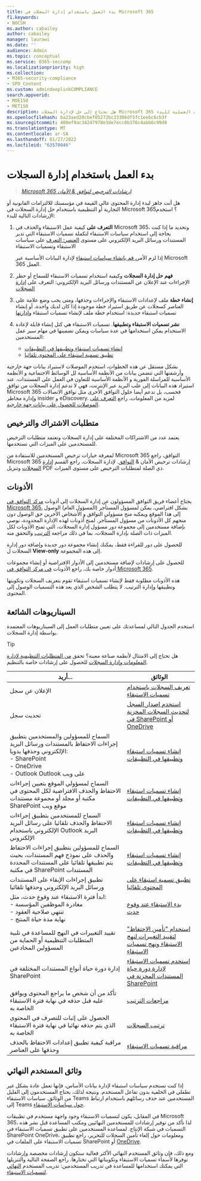 ```yaml
---
title: بدء العمل باستخدام إدارة السجلات في Microsoft 365
f1.keywords:
- NOCSH
ms.author: cabailey
author: cabailey
manager: laurawi
ms.date: ''
audience: Admin
ms.topic: conceptual
ms.service: O365-seccomp
ms.localizationpriority: high
ms.collection:
- M365-security-compliance
- SPO_Content
ms.custom: admindeeplinkCOMPLIANCE
search.appverid:
- MOE150
- MET150
description: هل تحتاج إلى حل لإدارة السجلات Microsoft 365 الذي يدير المحتوى عالي القيمة للالتزامات القانونية أو التجارية أو التنظيمية، ولكن لست متأكدا من مكان البدء؟ اقرأ بعض الإرشادات العملية للبدء.
ms.openlocfilehash: ba23aed20cbef05272bc33306df5fc1eebc6cb3f
ms.sourcegitcommit: 400ef9ac34247978e3de7ecc0b376c4abb6c99d8
ms.translationtype: MT
ms.contentlocale: ar-SA
ms.lasthandoff: 01/27/2022
ms.locfileid: "63570046"
---
```

# <a name="get-started-with-records-management"></a>بدء العمل باستخدام إدارة السجلات

>*[Microsoft 365 إرشادات الترخيص لتوافق & الأمان](/office365/servicedescriptions/microsoft-365-service-descriptions/microsoft-365-tenantlevel-services-licensing-guidance/microsoft-365-security-compliance-licensing-guidance).*

هل أنت جاهز لبدء إدارة المحتوى عالي القيمة في مؤسستك للالتزامات القانونية أو التجارية أو التنظيمية باستخدام حل إدارة السجلات في Microsoft 365؟ استخدم الإرشادات التالية للبدء:

1. **التعرف على** كيفية عمل الاستبقاء والحذف في Microsoft 365، وتحديد ما إذا كنت بحاجة إلى استخدام سياسات الاستبقاء لتكملة تسميات الاستبقاء التي تدير المستندات ورسائل البريد الإلكتروني على مستوى [العنصر: التعرف](retention.md) على سياسات الاستبقاء وتسميات الاستبقاء
    
    إذا لزم الأمر[، قم بإنشاء سياسات استبقاء](create-retention-policies.md) لإدارة البيانات الأساسية عبر Microsoft 365 العمل.
    
2. **فهم حل إدارة السجلات** وكيفية استخدام تسميات الاستبقاء للسماح أو حظر الإجراءات عند الإعلان عن المستندات ورسائل البريد الإلكتروني: التعرف على [إدارة السجلات](records-management.md)

3. **إنشاء خطة** ملف لإعدادات الاستبقاء والإجراءات وحذفها، ومتى يجب وضع علامة على العناصر كسجلات عن طريق استيراد خطة موجودة إذا كان لديك واحدة، أو إنشاء تسميات استبقاء جديدة: استخدام خطة ملف لإنشاء تسميات استبقاء [وإدارتها](file-plan-manager.md)

4. **نشر تسميات الاستبقاء وتطبيقها**. تسميات الاستبقاء هي كتل إنشاء قابلة لإعادة الاستخدام يمكن استخدامها في عدة سياسات ويمكن تضمينها في مهام سير عمل المستخدمين:

    - [إنشاء تسميات استبقاء وتطبيقها في التطبيقات](create-apply-retention-labels.md)
    - [تطبيق تسمية استبقاء على المحتوى تلقائيا](apply-retention-labels-automatically.md)

بشكل مستقل عن هذه الخطوات،  استخدم الموصلات لاستيراد بيانات جهة خارجية وأرشفتها التي تتضمن بيانات من الأنظمة الأساسية لل الوسائط الاجتماعية و الأنظمة الأساسية للمراسلة الفورية و الأنظمة الأساسية للتعاون في العمل على المستندات. عند استيراد هذه البيانات إلى علب البريد عبر الإنترنت، فهي لا تدعم إدارة السجلات من توافق Microsoft 365 فحسب، بل تدعم أيضا حلول التوافق الأخرى مثل توافق الاتصالات وإدارة مخاطر insider و eDiscovery. لمزيد من المعلومات، راجع [التعرف على الموصلات للحصول على بيانات جهة خارجية](archiving-third-party-data.md).

## <a name="subscription-and-licensing-requirements"></a>متطلبات الاشتراك والترخيص

يعتمد عدد من الاشتراكات المختلفة على إدارة السجلات وتعتمد متطلبات الترخيص للمستخدمين على الميزات التي تستخدمها.

لمعرفة خيارات ترخيص المستخدمين للاستفادة من Microsoft 365 التوافق، راجع Microsoft 365 إرشادات ترخيص الأمان & [التوافق](/office365/servicedescriptions/microsoft-365-service-descriptions/microsoft-365-tenantlevel-services-licensing-guidance/microsoft-365-security-compliance-licensing-guidance). لإدارة السجلات، راجع القسم [إدارة السجلات](/office365/servicedescriptions/microsoft-365-service-descriptions/microsoft-365-tenantlevel-services-licensing-guidance/microsoft-365-security-compliance-licensing-guidance#records-management) وتنزيل PDF ذي الصلة لمتطلبات الترخيص على مستوى الميزات.

## <a name="permissions"></a>الأذونات

يحتاج أعضاء فريق التوافق المسؤولون عن إدارة السجلات إلى أذونات <a href="https://go.microsoft.com/fwlink/p/?linkid=2077149" target="_blank">مركز التوافق في Microsoft 365.</a> بشكل افتراضي، يمكن لمسؤول المستأجر (المسؤول العام) الوصول إلى هذا الموقع ويمكنه منح مسؤولي التوافق و الأشخاص الآخرين حق الوصول دون منحهم كل الأذونات من مسؤول المستأجر. لمنح أذونات لهذه الإدارة المحدودة، نوصي بإضافة مستخدمين إلى مجموعة دور مسؤول إدارة السجلات،  التي تمنح الأذونات لكل الميزات ذات الصلة بإدارة السجلات، بما في ذلك مراجعة [الترتيب](disposition.md) والتحقق منه.

للحصول على دور للقراءة فقط، يمكنك إنشاء مجموعة دور جديدة وإضافة دور إدارة السجلات ل **View-only** إلى هذه المجموعة.

للحصول على إرشادات لإضافة مستخدمين إلى الأدوار الافتراضية أو إنشاء مجموعات أدوار خاصة بك، راجع الأذونات [في مركز التوافق في Microsoft 365](microsoft-365-compliance-center-permissions.md).

هذه الأذونات مطلوبة فقط لإنشاء تسميات استبقاء تقوم بتعريف السجلات وتكوينها وتطبيقها وإدارة الترتيب. لا يتطلب الشخص الذي يعد هذه التسميات الوصول إلى المحتوى.

## <a name="common-scenarios"></a>السيناريوهات الشائعة

استخدم الجدول التالي لمساعدتك على تعيين متطلبات العمل إلى السيناريوهات المعتمدة بواسطة إدارة السجلات.

> [!TIP]
> هل تحتاج إلى الامتثال لأنظمة صناعة معينة؟ تحقق [من المتطلبات التنظيمية لإدارة المعلومات وإدارة السجلات](retention-regulatory-requirements.md) للحصول على إرشادات خاصة بالتنظيم.

|أريد...|الوثائق|
|----------------|---------------|
|الإعلان عن سجل |[تعريف السجلات باستخدام تسميات الاستبقاء](declare-records.md)|
|تحديث سجل |[استخدم إصدار السجل لتحديث السجلات المخزنة في SharePoint أو OneDrive](record-versioning.md)|
|السماح للمسؤولين والمستخدمين بتطبيق إجراءات الاحتفاظ بالمستندات ورسائل البريد الإلكتروني وحذفها يدويا: <br />- SharePoint <br />- OneDrive <br />- Outlook Outlook على ويب|[إنشاء تسميات استبقاء وتطبيقها في التطبيقات](create-apply-retention-labels.md)|
|السماح لمسؤولي الموقع بتعيين إجراءات الاحتفاظ والحذف الافتراضية لكل المحتوى في مكتبة أو مجلد أو مجموعة مستندات SharePoint موقع ويب|[إنشاء تسميات استبقاء وتطبيقها في التطبيقات](create-apply-retention-labels.md)|
|السماح للمستخدمين بتطبيق إجراءات الاحتفاظ والحذف تلقائيا على رسائل البريد الإلكتروني باستخدام Outlook البريد الإلكتروني|[إنشاء تسميات استبقاء وتطبيقها في التطبيقات](create-apply-retention-labels.md)|
|السماح للمسؤولين بتطبيق إجراءات الاحتفاظ والحذف على نموذج فهم المستندات، بحيث يتم تطبيقها تلقائيا على المستندات المحددة في مكتبة SharePoint المستندات|[إنشاء تسميات استبقاء وتطبيقها في التطبيقات](create-apply-retention-labels.md)|
|تطبيق إجراءات الإبقاء على المستندات ورسائل البريد الإلكتروني وحذفها تلقائيا |[تطبيق تسمية استبقاء على المحتوى تلقائيا](apply-retention-labels-automatically.md)|
|ابدأ فترة الاستبقاء عند وقوع حدث، مثل:  <br />- مغادرة الموظفين المؤسسة <br />- تنتهي صلاحية العقود <br />- نهاية مدة حياة المنتج| [بدء الاستبقاء عند وقوع حدث](event-driven-retention.md)|
|تقييد التغييرات في النهج للمساعدة في تلبية المتطلبات التنظيمية أو الحماية من المسؤولين المخادعين| [استخدام "تأمين الاحتفاظ" لتقييد التغييرات لنهج الاستبقاء ونهج تسميات الاستبقاء](retention-preservation-lock.md)
|إدارة دورة حياة أنواع المستندات المختلفة في SharePoint| [استخدم تسميات الاستبقاء لإدارة دورة حياة المستندات المخزنة في SharePoint](auto-apply-retention-labels-scenario.md)|
|تأكد من أن شخص ما يراجع المحتوى ويوافق عليه قبل حذفه في نهاية فترة الاستبقاء الخاصة به|[مراجعات الترتيب](disposition.md#disposition-reviews) |
|الحصول على إثبات للتصرف في المحتوى الذي يتم حذفه نهائيا في نهاية فترة الاستبقاء الخاصة به|[ترتيب السجلات](disposition.md#disposition-of-records) |
| مراقبة كيفية تطبيق إعدادات الاحتفاظ بالحذف وحذفها على العناصر | [مراقبة تسميات الاستبقاء](retention.md#monitoring-retention-labels) |

## <a name="end-user-documentation"></a>وثائق المستخدم النهائي

إذا كنت تستخدم سياسات استبقاء لإدارة بيانات الأساس، فإنها تعمل عادة بشكل غير تطفلي في الخلفية بدون تفاعل المستخدم. ونتيجة لذلك، يحتاج المستخدمون إلى القليل من الوثائق. سياسات الاستبقاء Teams المستخدمين عند حذف رسائلهم باستخدام ارتباط إلى Teams [حول سياسات الاستبقاء](https://support.microsoft.com/office/teams-messages-about-retention-policies-c151fa2f-1558-4cf9-8e51-854e925b483b).

في المقابل، يكون لتسميات الاستبقاء وجود واجهة مستخدم في تطبيقات Microsoft 365، لذا تأكد من توفير إرشادات للمستخدمين النهائيين ومكتب المساعدة قبل نشر هذه التسميات في شبكة الإنتاج. لمساعدة المستخدمين على تطبيق تسميات الاستبقاء في SharePoint OneDrive، ومعلومات حول إلغاء تأمين السجلات للتحرير، راجع تطبيق تسميات الاستبقاء على الملفات في SharePoint أو [OneDrive](https://support.microsoft.com/office/apply-retention-labels-to-files-in-sharepoint-or-onedrive-11a6835b-ec9f-40db-8aca-6f5ef18132df).

ومع ذلك، فإن وثائق المستخدم النهائي الأكثر فعالية ستكون إرشادات مخصصة وإرشادات توفرها لأسماء تسميات الاستبقاء وتكويناتها التي تختارها. راجع الصفحة التالية والتنزيلها التي يمكنك استخدامها للمساعدة في تدريب المستخدمين: تدريب المستخدم [النهائي لتسميات الاستبقاء](https://microsoft.github.io/ComplianceCxE/enduser/retention/).
